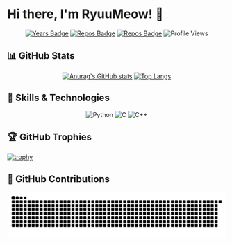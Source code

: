# Hi there, I'm RyuuMeow! 👋

<div align="center">


[![Years Badge](https://badges.pufler.dev/years/RyuuMeow)](https://badges.pufler.dev)
[![Repos Badge](https://badges.pufler.dev/repos/RyuuMeow)](https://badges.pufler.dev)
[![Repos Badge](https://badges.pufler.dev/commits/yearly/RyuuMeow)](https://badges.pufler.dev)
![Profile Views](https://komarev.com/ghpvc/?username=RyuuMeow&color=blueviolet)

</div>

## 📊 GitHub Stats

<div align="center">


[![Anurag's GitHub stats](https://github-readme-stats.vercel.app/api?username=RyuuMeow&show_icons=true&theme=radical)](https://github.com/anuraghazra/github-readme-stats)
[![Top Langs](https://github-readme-stats.vercel.app/api/top-langs/?username=RyuuMeow&layout=compact&theme=radical)](https://github.com/anuraghazra/github-readme-stats)

</div>

## 🚀 Skills & Technologies

<div align="center">


![Python](https://img.shields.io/badge/-Python-3776AB?style=flat-square&logo=python&logoColor=white)
![C](https://img.shields.io/badge/-C-A8B9CC?style=flat-square&logo=c&logoColor=black) 
![C++](https://img.shields.io/badge/-C++-00599C?style=flat-square&logo=c%2B%2B&logoColor=white)

</div>

## 🏆 GitHub Trophies

[![trophy](https://github-profile-trophy.vercel.app/?username=RyuuMeow&theme=radical&row=1)](https://github.com/ryo-ma/github-profile-trophy)

## 🐍 GitHub Contributions
![GitHub 貢獻貪吃蛇](https://github.com/RyuuMeow/RyuuMeow/raw/main/dist/github-contribution-grid-snake.svg)
